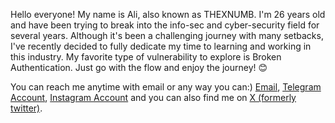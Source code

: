 Hello everyone! My name is Ali, also known as THEXNUMB. I'm 26 years old and have been trying to break into the info-sec and cyber-security field for several years. Although it's been a challenging journey with many setbacks, I've recently decided to fully dedicate my time to learning and working in this industry. My favorite type of vulnerability to explore is Broken Authentication. Just go with the flow and enjoy the journey! 😊

You can reach me anytime with email or any way you can:)
[Email](mailto:thexnumb@gmail.com), [Telegram Account](https://t.me/thexnumb), [Instagram Account](https://instagram.com/thexnumb) and you can also find me on [X (formerly twitter)](https://x.com/thexsecurity).
